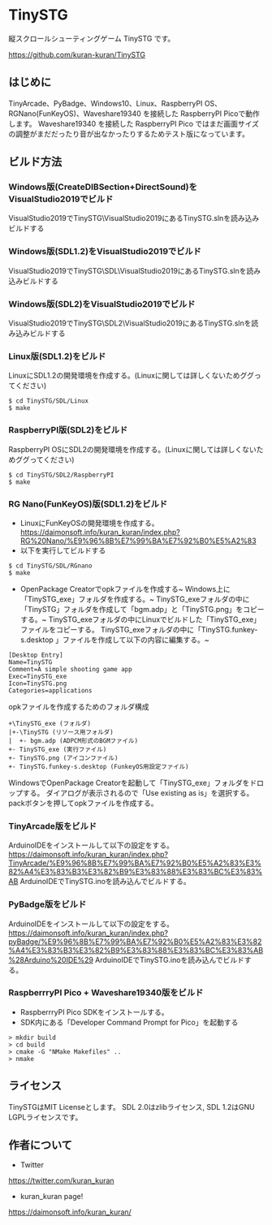 # TinySTG
縦スクロールシューティングゲーム TinySTG です。

https://github.com/kuran-kuran/TinySTG

## はじめに
TinyArcade、PyBadge、Windows10、Linux、RaspberryPI OS、RGNano(FunKeyOS)、Waveshare19340 を接続した RaspberryPI Picoで動作します。
Waveshare19340 を接続した RaspberryPI Pico ではまだ画面サイズの調整がまだだったり音が出なかったりするためテスト版になっています。

## ビルド方法
### Windows版(CreateDIBSection+DirectSound)をVisualStudio2019でビルド
VisualStudio2019でTinySTG\VisualStudio2019にあるTinySTG.slnを読み込みビルドする

### Windows版(SDL1.2)をVisualStudio2019でビルド
VisualStudio2019でTinySTG\SDL\VisualStudio2019にあるTinySTG.slnを読み込みビルドする

### Windows版(SDL2)をVisualStudio2019でビルド
VisualStudio2019でTinySTG\SDL2\VisualStudio2019にあるTinySTG.slnを読み込みビルドする

### Linux版(SDL1.2)をビルド
LinuxにSDL1.2の開発環境を作成する。(Linuxに関しては詳しくないためググってください)
```
$ cd TinySTG/SDL/Linux
$ make
```

### RaspberryPI版(SDL2)をビルド
RaspberryPI OSにSDL2の開発環境を作成する。(Linuxに関しては詳しくないためググってください)
```
$ cd TinySTG/SDL2/RaspberryPI
$ make
```

### RG Nano(FunKeyOS)版(SDL1.2)をビルド
- LinuxにFunKeyOSの開発環境を作成する。
https://daimonsoft.info/kuran_kuran/index.php?RG%20Nano/%E9%96%8B%E7%99%BA%E7%92%B0%E5%A2%83 
- 以下を実行してビルドする
```
$ cd TinySTG/SDL/RGnano
$ make
```
- OpenPackage Creatorでopkファイルを作成する~
Windows上に「TinySTG_exe」フォルダを作成する。~
TinySTG_exeフォルダの中に「TinySTG」フォルダを作成して「bgm.adp」と「TinySTG.png」をコピーする。~
TinySTG_exeフォルダの中にLinuxでビルドした「TinySTG_exe」ファイルをコピーする。
TinySTG_exeフォルダの中に「TinySTG.funkey-s.desktop 」ファイルを作成して以下の内容に編集する。~
```
[Desktop Entry]
Name=TinySTG
Comment=A simple shooting game app
Exec=TinySTG_exe
Icon=TinySTG.png
Categories=applications
```
opkファイルを作成するためのフォルダ構成
```
+\TinySTG_exe (フォルダ)
|+-\TinySTG (リソース用フォルダ)
|  +- bgm.adp (ADPCM形式のBGMファイル)
+- TinySTG_exe (実行ファイル)
+- TinySTG.png (アイコンファイル)
+- TinySTG.funkey-s.desktop (FunkeyOS用設定ファイル)
```
WindowsでOpenPackage Creatorを起動して「TinySTG_exe」フォルダをドロップする。
ダイアログが表示されるので「Use existing as is」を選択する。
packボタンを押してopkファイルを作成する。

### TinyArcade版をビルド
ArduinoIDEをインストールして以下の設定をする。
https://daimonsoft.info/kuran_kuran/index.php?TinyArcade/%E9%96%8B%E7%99%BA%E7%92%B0%E5%A2%83%E3%82%A4%E3%83%B3%E3%82%B9%E3%83%88%E3%83%BC%E3%83%AB
ArduinoIDEでTinySTG.inoを読み込んでビルドする。

### PyBadge版をビルド
ArduinoIDEをインストールして以下の設定をする。
https://daimonsoft.info/kuran_kuran/index.php?pyBadge/%E9%96%8B%E7%99%BA%E7%92%B0%E5%A2%83%E3%82%A4%E3%83%B3%E3%82%B9%E3%83%88%E3%83%BC%E3%83%AB%28Arduino%20IDE%29
ArduinoIDEでTinySTG.inoを読み込んでビルドする。

### RaspberrryPI Pico + Waveshare19340版をビルド
- RaspberrryPI Pico SDKをインストールする。
- SDK内にある「Developer Command Prompt for Pico」を起動する
```
> mkdir build
> cd build
> cmake -G "NMake Makefiles" ..
> nmake
```
## ライセンス
TinySTGはMIT Licenseとします。
SDL 2.0はzlibライセンス, SDL 1.2はGNU LGPLライセンスです。

## 作者について
- Twitter

https://twitter.com/kuran_kuran

- kuran_kuran page!

https://daimonsoft.info/kuran_kuran/
